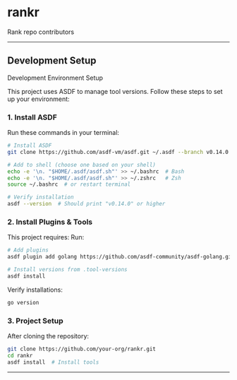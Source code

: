 # rankr
Rank repo contributors


---
## Development Setup
Development Environment Setup

This project uses ASDF to manage tool versions. Follow these steps to set up your environment:

### 1. Install ASDF

Run these commands in your terminal:

```bash 
# Install ASDF
git clone https://github.com/asdf-vm/asdf.git ~/.asdf --branch v0.14.0

# Add to shell (choose one based on your shell)
echo -e '\n. "$HOME/.asdf/asdf.sh"' >> ~/.bashrc  # Bash
echo -e '\n. "$HOME/.asdf/asdf.sh"' >> ~/.zshrc   # Zsh
source ~/.bashrc  # or restart terminal

# Verify installation
asdf --version  # Should print "v0.14.0" or higher
```

### 2. Install Plugins & Tools

This project requires:
Run:
```bash 
# Add plugins
asdf plugin add golang https://github.com/asdf-community/asdf-golang.git

# Install versions from .tool-versions
asdf install
```
Verify installations:
```bash
go version
```

### 3. Project Setup

After cloning the repository:

```bash
git clone https://github.com/your-org/rankr.git
cd rankr
asdf install  # Install tools
```
---